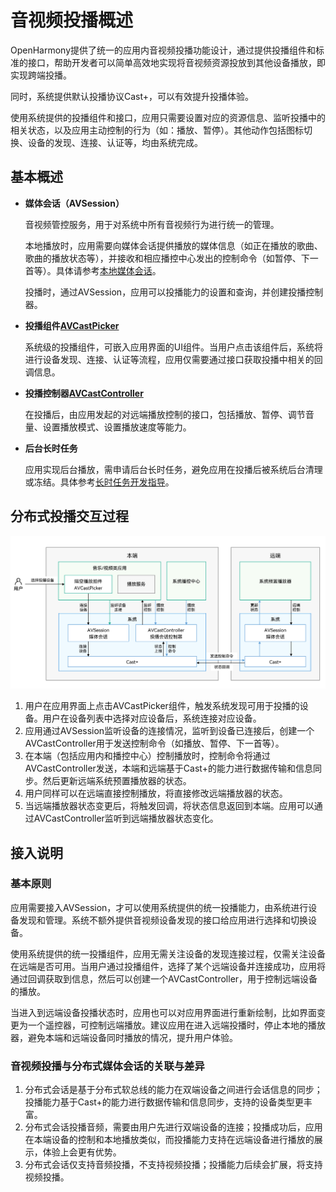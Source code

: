 # 音视频投播概述

OpenHarmony提供了统一的应用内音视频投播功能设计，通过提供投播组件和标准的接口，帮助开发者可以简单高效地实现将音视频资源投放到其他设备播放，即实现跨端投播。

同时，系统提供默认投播协议Cast+，可以有效提升投播体验。

使用系统提供的投播组件和接口，应用只需要设置对应的资源信息、监听投播中的相关状态，以及应用主动控制的行为（如：播放、暂停）。其他动作包括图标切换、设备的发现、连接、认证等，均由系统完成。

## 基本概述

- **媒体会话（AVSession）**

  音视频管控服务，用于对系统中所有音视频行为进行统一的管理。

  本地播放时，应用需要向媒体会话提供播放的媒体信息（如正在播放的歌曲、歌曲的播放状态等），并接收和相应播控中心发出的控制命令（如暂停、下一首等）。具体请参考[本地媒体会话](using-avsession-developer.md)。

  投播时，通过AVSession，应用可以投播能力的设置和查询，并创建投播控制器。

- **投播组件[AVCastPicker](../reference/arkui-ts/ohos-avcastpicker.md)**
  
  系统级的投播组件，可嵌入应用界面的UI组件。当用户点击该组件后，系统将进行设备发现、连接、认证等流程，应用仅需要通过接口获取投播中相关的回调信息。

- **投播控制器[AVCastController](../reference/apis/js-apis-avsession.md#avcastcontroller10)**
  
  在投播后，由应用发起的对远端播放控制的接口，包括播放、暂停、调节音量、设置播放模式、设置播放速度等能力。

- **后台长时任务**
  
  应用实现后台播放，需申请后台长时任务，避免应用在投播后被系统后台清理或冻结。具体参考[长时任务开发指导](../task-management/continuous-task-dev-guide.md)。

## 分布式投播交互过程

![](figures/cast-interaction-diagram.png)

1. 用户在应用界面上点击AVCastPicker组件，触发系统发现可用于投播的设备。用户在设备列表中选择对应设备后，系统连接对应设备。
2. 应用通过AVSession监听设备的连接情况，监听到设备已连接后，创建一个AVCastController用于发送控制命令（如播放、暂停、下一首等）。
3. 在本端（包括应用内和播控中心）控制播放时，控制命令将通过AVCastController发送，本端和远端基于Cast+的能力进行数据传输和信息同步。然后更新远端系统预置播放器的状态。
4. 用户同样可以在远端直接控制播放，将直接修改远端播放器的状态。
5. 当远端播放器状态变更后，将触发回调，将状态信息返回到本端。应用可以通过AVCastController监听到远端播放器状态变化。

## 接入说明

### 基本原则

应用需要接入AVSession，才可以使用系统提供的统一投播能力，由系统进行设备发现和管理。系统不额外提供音视频设备发现的接口给应用进行选择和切换设备。

使用系统提供的统一投播组件，应用无需关注设备的发现连接过程，仅需关注设备在远端是否可用。当用户通过投播组件，选择了某个远端设备并连接成功，应用将通过回调获取到信息，然后可以创建一个AVCastController，用于控制远端设备的播放。

当进入到远端设备投播状态时，应用也可以对应用界面进行重新绘制，比如界面变更为一个遥控器，可控制远端播放。建议应用在进入远端投播时，停止本地的播放器，避免本端和远端设备同时播放的情况，提升用户体验。

### 音视频投播与分布式媒体会话的关联与差异

1. 分布式会话是基于分布式软总线的能力在双端设备之间进行会话信息的同步；投播能力基于Cast+的能力进行数据传输和信息同步，支持的设备类型更丰富。
2. 分布式会话投播音频，需要由用户先进行双端设备的连接；投播成功后，应用在本端设备的控制和本地播放类似，而投播能力支持在远端设备进行播放的展示，体验上会更有优势。
3. 分布式会话仅支持音频投播，不支持视频投播；投播能力后续会扩展，将支持视频投播。